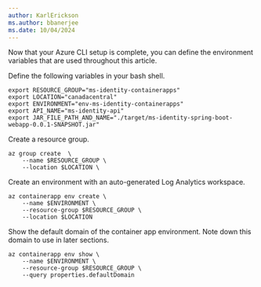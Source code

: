 ```yaml
---
author: KarlErickson
ms.author: bbanerjee
ms.date: 10/04/2024
---
```


Now that your Azure CLI setup is complete, you can define the environment variables that are used throughout this article.

Define the following variables in your bash shell.

```azurecli
export RESOURCE_GROUP="ms-identity-containerapps"
export LOCATION="canadacentral"
export ENVIRONMENT="env-ms-identity-containerapps"
export API_NAME="ms-identity-api"
export JAR_FILE_PATH_AND_NAME="./target/ms-identity-spring-boot-webapp-0.0.1-SNAPSHOT.jar"
```

Create a resource group.

```azurecli
az group create  \
    --name $RESOURCE_GROUP \
    --location $LOCATION \
```

Create an environment with an auto-generated Log Analytics workspace.

```azurecli
az containerapp env create \
    --name $ENVIRONMENT \
    --resource-group $RESOURCE_GROUP \
    --location $LOCATION
```

Show the default domain of the container app environment. Note down this domain to use in later sections.

```azurecli
az containerapp env show \
    --name $ENVIRONMENT \
    --resource-group $RESOURCE_GROUP \
    --query properties.defaultDomain
```
